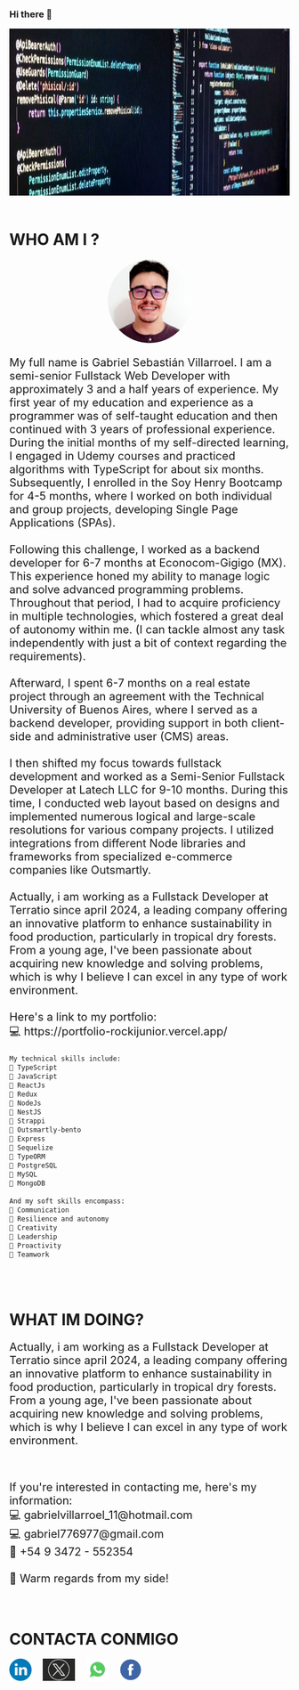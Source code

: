 ### Hi there 👋

<img src="./img/portada.jpeg" height="300" width="100%"/>

<div style="padding: 20px 0">
    <h1> WHO AM I ?</h1>
    <div style="text-align: center;">
        <img src="https://github.com/RockiJunior/RockiJunior/raw/main/img/perfil.jpeg" height="150" width="150" style="border-radius: 50%;"/>
    </div>
    <p style="font-size: 20px">My full name is Gabriel Sebastián Villarroel. I am a semi-senior Fullstack Web Developer with approximately 3 and a half years of experience. My first year of my education and experience as a programmer was of self-taught education and then continued with 3 years of professional experience. During the initial months of my self-directed learning, I engaged in Udemy courses and practiced algorithms with TypeScript for about six months. Subsequently, I enrolled in the Soy Henry Bootcamp for 4-5 months, where I worked on both individual and group projects, developing Single Page Applications (SPAs).
    <br/>
    <br/>
    Following this challenge, I worked as a backend developer for 6-7 months at Econocom-Gigigo (MX). This experience honed my ability to manage logic and solve advanced programming problems. Throughout that period, I had to acquire proficiency in multiple technologies, which fostered a great deal of autonomy within me. (I can tackle almost any task independently with just a bit of context regarding the requirements).
    <br/>
    <br/>
    Afterward, I spent 6-7 months on a real estate project through an agreement with the Technical University of Buenos Aires, where I served as a backend developer, providing support in both client-side and administrative user (CMS) areas.
    <br/>
    <br/>
    I then shifted my focus towards fullstack development and worked as a Semi-Senior Fullstack Developer at Latech LLC for 9-10 months. During this time, I conducted web layout based on designs and implemented numerous logical and large-scale resolutions for various company projects. I utilized integrations from different Node libraries and frameworks from specialized e-commerce companies like Outsmartly.
    <br/>
    <br/>
    Actually, i am working as a Fullstack Developer at Terratio since april 2024, a leading company offering an innovative platform to enhance sustainability in food production, particularly in tropical dry forests.
    From a young age, I've been passionate about acquiring new knowledge and solving problems, which is why I believe I can excel in any type of work environment.
    <br/>
    <br/>
    Here's a link to my portfolio: 
    <br/>
    💻 https://portfolio-rockijunior.vercel.app/
    
    My technical skills include:
    🔸 TypeScript
    🔸 JavaScript
    🔸 ReactJs
    🔸 Redux
    🔸 NodeJs
    🔸 NestJS
    🔸 Strappi
    🔸 Outsmartly-bento
    🔸 Express
    🔸 Sequelize
    🔸 TypeORM
    🔸 PostgreSQL
    🔸 MySQL
    🔸 MongoDB

    And my soft skills encompass:
    🔸 Communication
    🔸 Resilience and autonomy
    🔸 Creativity
    🔸 Leadership
    🔸 Proactivity
    🔸 Teamwork

</div>
<div style="padding: 20px 0">
    <h1>WHAT IM DOING?</h1>
    <p style="font-size: 20px">
    Actually, i am working as a Fullstack Developer at Terratio since april 2024, a leading company offering an innovative platform to enhance sustainability in food production, particularly in tropical dry forests. From a young age, I've been passionate about acquiring new knowledge and solving problems, which is why I believe I can excel in any type of work environment.
</div> 
<p style="font-size: 20px">
    If you're interested in contacting me, here's my information: 
    <br/>
    💻 gabrielvillarroel_11@hotmail.com 
    <br/>
    💻 gabriel776977@gmail.com 
    <br/>
    📱 +54 9 3472 -
    552354
    <br/>
    <br/>
👋 Warm regards from my side!
    <br>

<div style="padding: 20px 0">
    <h1> CONTACTA CONMIGO</h1>
    <div style="diplay: flex; flex-direcction: row; align-items: center; justify-content: space-around">
        <a href="https://www.linkedin.com/in/gabriel-villarroel/" target="_blank" style="text-decoration: none, color: #000, float: left">
            <img src="./img/linkedin.png" height="40px" style="float: left; margin-right: 20px"/> 
        </a>
        <a href="https://x.com/RockiJunior1" target="_blank" style="text-decoration: none, color: #000, float: left">
            <img src="./img/x.jpeg" height="40px" style="float: left; margin-right: 20px"/>
        </a>
        <a href="https://wa.me/+5493472552354" target="_blank" style="text-decoration: none, color: #000, float: left">
            <img src="./img/whatsapp.png" height="40px" style="float: left; margin-right: 20px"/>
        </a>
        <a href="https://www.facebook.com/gabriel.villarroel.5/" target="_blank" style="text-decoration: none, color: #000, float: left">
            <img src="./img/facebook.png" height="40px" style="float: left"/>
        </a>
    </div>
</div>

<!--
**RockiJunior/RockiJunior** is a ✨ _special_ ✨ repository because its `README.md` (this file) appears on your GitHub profile.

Here are some ideas to get you started:

- 🔭 I’m currently working on ...
- 🌱 I’m currently learning ...
- 👯 I’m looking to collaborate on ...
- 🤔 I’m looking for help with ...
- 💬 Ask me about ...
- 📫 How to reach me: ...
- 😄 Pronouns: ...
- ⚡ Fun fact: ...
-->

